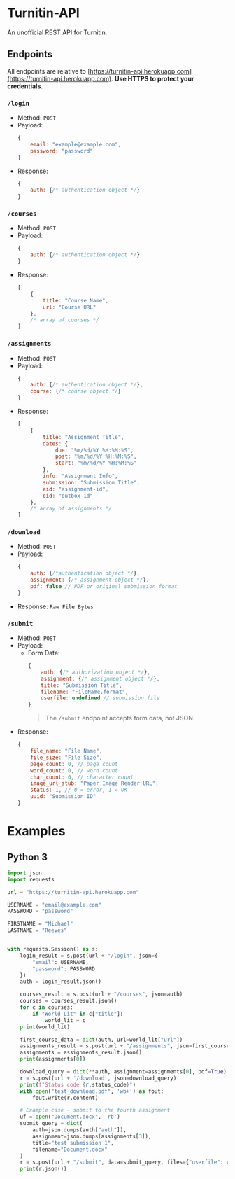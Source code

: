 # Turnitin-API
An unofficial REST API for Turnitin.

## Endpoints

All endpoints are relative to [https://turnitin-api.herokuapp.com](https://turnitin-api.herokuapp.com). **Use HTTPS to protect your credentials**.


### `/login`
* Method: `POST`
* Payload:
    ```javascript 
    {
        email: "example@example.com",
        password: "password"
    }
    ```
* Response:
    ```javascript
    {
        auth: {/* authentication object */}
    }
    ```

### `/courses`
* Method: `POST`
* Payload:
    ```javascript
    {
        auth: {/* authentication object */}
    }
    ```
* Response:
    ```javascript
    [
        {
            title: "Course Name",
            url: "Course URL"
        },
        /* array of courses */
    ]

### `/assignments`
* Method: `POST`
* Payload:
    ```javascript
    {
        auth: {/* authentication object */},
        course: {/* course object */}
    }
    ```
* Response:
    ```javascript
    [
        {
            title: "Assignment Title",
            dates: {
                due: "%m/%d/%Y %H:%M:%S",
                post: "%m/%d/%Y %H:%M:%S",
                start: "%m/%d/%Y %H:%M:%S"
            },
            info: "Assignment Info",
            submission: "Submission Title",
            aid: "assignment-id",
            oid: "outbox-id"
        },
        /* array of assignments */
    ]
    ```

### `/download`
* Method: `POST`
* Payload:
    ```javascript
    {
        auth: {/*authentication object */},
        assignment: {/* assignment object */},
        pdf: false // PDF or original submission format
    }
    ```
* Response: `Raw File Bytes`


### `/submit`
* Method: `POST`
* Payload:
    * Form Data:
        ```javascript
        {
            auth: {/* authorization object */},
            assignment: {/* assignment object */},
            title: "Submission Title",
            filename: "FileName.format",
            userfile: undefined // submission file
        }
        ```
        > The `/submit` endpoint accepts form data, not JSON. 
* Response:
    ```javascript
    {
        file_name: "File Name",
        file_size: "File Size",
        page_count: 0, // page count
        word_count: 0, // word count
        char_count: 0, // character count
        image_url_stub: "Paper Image Render URL",
        status: 1, // 0 = error, 1 = OK
        uuid: "Submission ID"
    }
    ```

# Examples

## Python 3
```python
import json
import requests

url = "https://turnitin-api.herokuapp.com"

USERNAME = "email@example.com"
PASSWORD = "password"

FIRSTNAME = "Michael"
LASTNAME = "Reeves"


with requests.Session() as s:
    login_result = s.post(url + "/login", json={
        "email": USERNAME,
        "password": PASSWORD
    })
    auth = login_result.json()

    courses_result = s.post(url + "/courses", json=auth)
    courses = courses_result.json()
    for c in courses:
        if "World Lit" in c["title"]:
            world_lit = c
    print(world_lit)

    first_course_data = dict(auth, url=world_lit["url"])
    assignments_result = s.post(url + "/assignments", json=first_course_data)
    assignments = assignments_result.json()
    print(assignments[0])

    download_query = dict(**auth, assignment=assignments[0], pdf=True)
    r = s.post(url + '/download', json=download_query)
    print(f"Status code {r.status_code}")
    with open("test_download.pdf", 'wb+') as fout:
        fout.write(r.content)

    # Example case - submit to the fourth assignment 
    uf = open("Document.docx", 'rb')
    submit_query = dict(
        auth=json.dumps(auth["auth"]),
        assignment=json.dumps(assignments[3]),
        title="test submission 1",
        filename="Document.docx"
    )
    r = s.post(url + "/submit", data=submit_query, files={"userfile": uf})
    print(r.json())
```
